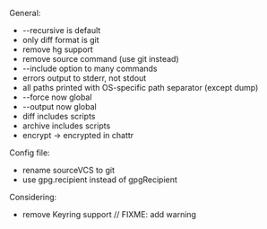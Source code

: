 General:
- --recursive is default
- only diff format is git
- remove hg support
- remove source command (use git instead)
- --include option to many commands
- errors output to stderr, not stdout
- all paths printed with OS-specific path separator (except dump)
- --force now global
- --output now global
- diff includes scripts
- archive includes scripts
- encrypt -> encrypted in chattr

Config file:
- rename sourceVCS to git
- use gpg.recipient instead of gpgRecipient

Considering:
- remove Keyring support // FIXME: add warning